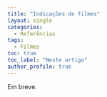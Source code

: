 ```yaml
---
title: "Indicações de filmes"
layout: single
categories:
  - Referências
tags:
  - Filmes
toc: true
toc_label: "Neste artigo"
author_profile: true
---
```

Em breve.